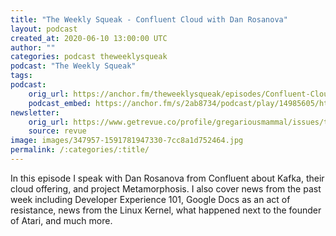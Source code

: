 ```yaml
---
title: "The Weekly Squeak - Confluent Cloud with Dan Rosanova"
layout: podcast
created_at: 2020-06-10 13:00:00 UTC
author: ""
categories: podcast theweeklysqueak
podcast: "The Weekly Squeak"
tags: 
podcast:
    orig_url: https://anchor.fm/theweeklysqueak/episodes/Confluent-Cloud-with-Dan-Rosanova-ef7qu5
    podcast_embed: https://anchor.fm/s/2ab8734/podcast/play/14985605/https%3A%2F%2Fd3ctxlq1ktw2nl.cloudfront.net%2Fproduction%2F2020-5-10%2F81041481-44100-2-edf89c37b6577.mp3
newsletter:
    orig_url: https://www.getrevue.co/profile/gregariousmammal/issues/the-weekly-squeak-confluent-cloud-with-dan-rosanova-255088
    source: revue    
image: images/347957-1591781947330-7cc8a1d752464.jpg
permalink: /:categories/:title/
---
```

In this episode I speak with Dan Rosanova from Confluent about Kafka, their cloud offering, and project Metamorphosis. I also cover news from the past week including Developer Experience 101, Google Docs as an act of resistance, news from the Linux Kernel, what happened next to the founder of Atari, and much more.